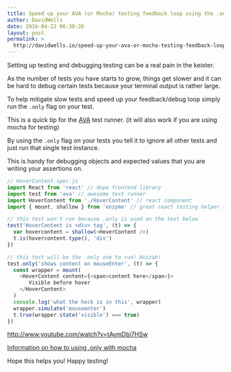 ```yaml
---
title: Speed up your AVA (or Mocha) testing feedback loop using the .only flag
author: DavidWells
date: 2016-04-22 06:30:26
layout: post
permalink: >
  http://davidwells.io/speed-up-your-ava-or-mocha-testing-feedback-loop-using-the-only-flag/
---
```

Setting up testing and debugging testing can be a real pain in the keister.

As the number of tests you have starts to grow, things get slower and it can be hard to debug certain tests because your terminal output is rather large.

To help mitigate slow tests and speed up your feedback/debug loop simply run the `.only` flag on your test.

This is a quick tip for the [AVA](https://github.com/sindresorhus/ava) test runner. (it will also work if you are using mocha for testing)

By using the `.only` flag on your tests you tell it to ignore all other tests and just run that single test instance.

This is handy for debugging objects and expected values that you are writing your assertions on.

```js
// HoverContent.spec.js
import React from 'react' // dope frontend library
import test from 'ava' // awesome test runner
import HoverContent from './HoverContent' // react component
import { mount, shallow } from 'enzyme' // great react testing helper lib

// this test won't run because .only is used on the test below
test('HoverContent is <div> tag', (t) => {
  var hovercontent = shallow(<HoverContent />)
  t.is(hovercontent.type(), 'div')
})

// this test will be the .only one to run! Huzzah!
test.only('shows content on mouseEnter', (t) => {
  const wrapper = mount(
    <HoverContent content={<span>content here</span>}>
       Visible before hover
    </HoverContent>
  )
  console.log('what the heck is in this', wrapper)
  wrapper.simulate('mouseenter')
  t.true(wrapper.state('visible') === true)
})
```

http://www.youtube.com/watch?v=tAymDbi7HSw

[Information on how to using .only with mocha](http://jaketrent.com/post/run-single-mocha-test/)

Hope this helps you! Happy testing!
